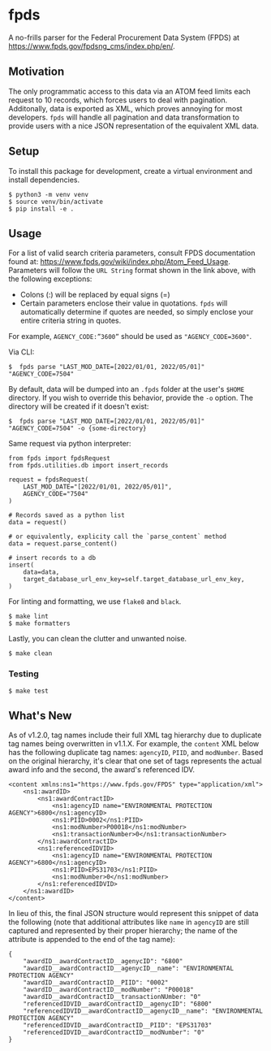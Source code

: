 # fpds
A no-frills parser for the Federal Procurement Data System (FPDS)
at https://www.fpds.gov/fpdsng_cms/index.php/en/.


## Motivation
The only programmatic access to this data via an ATOM feed limits each
request to 10 records, which forces users to deal with pagination.
Additonally, data is exported as XML, which proves annoying for most
developers. `fpds` will handle all pagination and data
transformation to provide users with a nice JSON representation of the
equivalent XML data.


## Setup
To install this package for development, create a virtual environment
and install dependencies.

```
$ python3 -m venv venv
$ source venv/bin/activate
$ pip install -e .
```


## Usage
For a list of valid search criteria parameters, consult FPDS documentation
found at: https://www.fpds.gov/wiki/index.php/Atom_Feed_Usage. Parameters
will follow the `URL String` format shown in the link above, with the
following exceptions:

 + Colons (:) will be replaced by equal signs (=)
 + Certain parameters enclose their value in quotations. `fpds` will
automatically determine if quotes are needed, so simply enclose your
entire criteria string in quotes.

 For example, `AGENCY_CODE:”3600”` should be used as `"AGENCY_CODE=3600"`.


Via CLI:
```
$  fpds parse "LAST_MOD_DATE=[2022/01/01, 2022/05/01]" "AGENCY_CODE=7504"
```


By default, data will be dumped into an `.fpds` folder at the user's
`$HOME` directory. If you wish to override this behavior, provide the `-o`
option. The directory will be created if it doesn't exist:

```
$  fpds parse "LAST_MOD_DATE=[2022/01/01, 2022/05/01]" "AGENCY_CODE=7504" -o {some-directory}
```

Same request via python interpreter:
```
from fpds import fpdsRequest
from fpds.utilities.db import insert_records

request = fpdsRequest(
    LAST_MOD_DATE="[2022/01/01, 2022/05/01]",
    AGENCY_CODE="7504"
)

# Records saved as a python list
data = request()

# or equivalently, explicity call the `parse_content` method
data = request.parse_content()

# insert records to a db
insert(
    data=data,
    target_database_url_env_key=self.target_database_url_env_key,
)
```

For linting and formatting, we use `flake8` and `black`.

```
$ make lint
$ make formatters
```

Lastly, you can clean the clutter and unwanted noise.

```
$ make clean
```

### Testing
```
$ make test
```

## What's New
As of v1.2.0, tag names include their full XML tag hierarchy due to duplicate
tag names being overwritten in v1.1.X. For example, the `content` XML below has the
following duplicate tag names: `agencyID`, `PIID`, and `modNumber`.
Based on the original hierarchy, it's clear that one set of tags represents
the actual award info and the second, the award's referenced IDV.

```
<content xmlns:ns1="https://www.fpds.gov/FPDS" type="application/xml">
    <ns1:awardID>
        <ns1:awardContractID>
            <ns1:agencyID name="ENVIRONMENTAL PROTECTION AGENCY">6800</ns1:agencyID>
            <ns1:PIID>0002</ns1:PIID>
            <ns1:modNumber>P00018</ns1:modNumber>
            <ns1:transactionNumber>0</ns1:transactionNumber>
        </ns1:awardContractID>
        <ns1:referencedIDVID>
            <ns1:agencyID name="ENVIRONMENTAL PROTECTION AGENCY">6800</ns1:agencyID>
            <ns1:PIID>EPS31703</ns1:PIID>
            <ns1:modNumber>0</ns1:modNumber>
        </ns1:referencedIDVID>
    </ns1:awardID>
</content>
```

In lieu of this, the final JSON structure would represent this snippet of data
the following (note that additional attributes like `name` in `agencyID` are
still captured and represented by their proper hierarchy; the name of the
attribute is appended to the end of the tag name):

```
{
    "awardID__awardContractID__agenycID": "6800"
    "awardID__awardContractID__agenycID__name": "ENVIRONMENTAL PROTECTION AGENCY"
    "awardID__awardContractID__PIID": "0002"
    "awardID__awardContractID__modNumber": "P00018"
    "awardID__awardContractID__transactionNUmber: "0"
    "referencedIDVID__awardContractID__agenycID": "6800"
    "referencedIDVID__awardContractID__agenycID__name": "ENVIRONMENTAL PROTECTION AGENCY"
    "referencedIDVID__awardContractID__PIID": "EPS31703"
    "referencedIDVID__awardContractID__modNumber": "0"
}
```